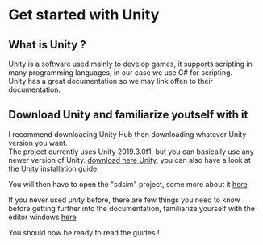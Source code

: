 # Get started with Unity

## What is Unity ?
Unity is a software used mainly to develop games, it supports scripting in many programming languages, in our case we use C# for scripting. <br>
Unity has a great documentation so we may link offen to their documentation.

## Download Unity and familiarize youtself with it
I recommend downloading Unity Hub then downloading whatever Unity version you want. <br>
The project currently uses Unity 2019.3.0f1, but you can basically use any newer version of Unity.
[download here Unity](https://unity3d.com/get-unity/download), you can also have a look at the [Unity installation guide](https://docs.unity3d.com/Manual/GettingStartedInstallingUnity.html)

You will then have to open the "sdsim" project, some more about it [here](https://docs.unity3d.com/Manual/GettingStarted.html)

If you never used unity before, there are few things you need to know before getting further into the documentation, familiarize yourself with the editor windows [here](https://docs.unity3d.com/Manual/UsingTheEditor.html)

You should now be ready to read the guides !